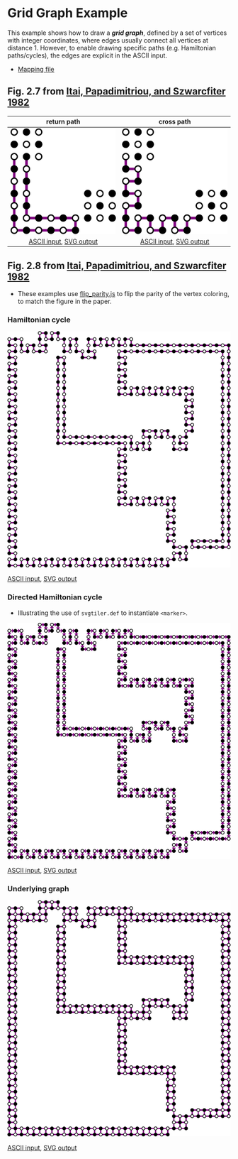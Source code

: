 # Grid Graph Example

This example shows how to draw a ***grid graph***,
defined by a set of vertices with integer coordinates,
where edges usually connect all vertices at distance 1.
However, to enable drawing specific paths (e.g. Hamiltonian paths/cycles),
the edges are explicit in the ASCII input.

* [Mapping file](path.coffee)

## Fig. 2.7 from [Itai, Papadimitriou, and Szwarcfiter 1982](https://doi.org/10.1137/0211056)

| return path | cross path |
|:-----------:|:----------:|
| <img alt="Return path figure" src="ips_return_path.svg" style="background:#bbb"> | <img alt="Cross path figure" src="ips_cross_path.svg" style="background:#bbb"> |
| [ASCII input](ips_return_path.asc), [SVG output](ips_return_path.svg) | [ASCII input](ips_cross_path.asc), [SVG output](ips_cross_path.svg) |

## Fig. 2.8 from [Itai, Papadimitriou, and Szwarcfiter 1982](https://doi.org/10.1137/0211056)

* These examples use [flip_parity.js](flip_parity.js) to flip the parity of
the vertex coloring, to match the figure in the paper.

### Hamiltonian cycle

<img alt="Hamiltonian cycle figure" src="ips_example_ham.svg" style="background:#bbb">

[ASCII input](ips_example_ham.asc), [SVG output](ips_example_ham.svg)

### Directed Hamiltonian cycle

* Illustrating the use of `svgtiler.def` to instantiate `<marker>`.

<img alt="Directed Hamiltonian cycle figure" src="ips_example_dir_ham.svg" style="background:#bbb">

[ASCII input](ips_example_dir_ham.asc), [SVG output](ips_example_dir_ham.svg)

### Underlying graph

<img alt="Underlying graph figure" src="ips_example_graph.svg" style="background:#bbb">

[ASCII input](ips_example_graph.asc), [SVG output](ips_example_graph.svg)
